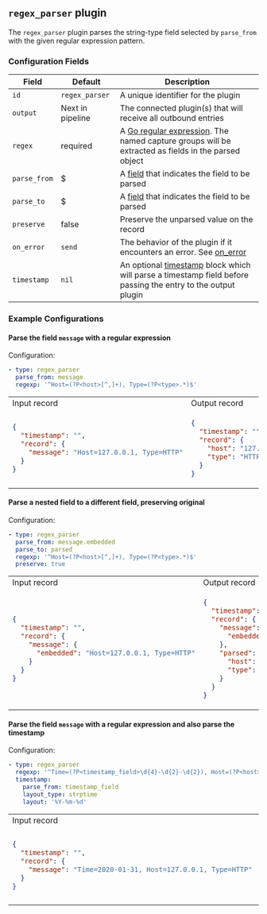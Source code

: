 ## `regex_parser` plugin

The `regex_parser` plugin parses the string-type field selected by `parse_from` with the given regular expression pattern.

### Configuration Fields

| Field        | Default          | Description                                                                                                                                     |
| ---          | ---              | ---                                                                                                                                             |
| `id`         | `regex_parser`   | A unique identifier for the plugin                                                                                                              |
| `output`     | Next in pipeline | The connected plugin(s) that will receive all outbound entries                                                                                  |
| `regex`      | required         | A [Go regular expression](https://github.com/google/re2/wiki/Syntax). The named capture groups will be extracted as fields in the parsed object |
| `parse_from` | $                | A [field](/docs/types/field.md) that indicates the field to be parsed                                                                           |
| `parse_to`   | $                | A [field](/docs/types/field.md) that indicates the field to be parsed                                                                           |
| `preserve`   | false            | Preserve the unparsed value on the record                                                                                                       |
| `on_error`   | `send`           | The behavior of the plugin if it encounters an error. See [on_error](/docs/types/on_error.md)                                                   |
| `timestamp`  | `nil`            | An optional [timestamp](/docs/types/timestamp.md) block which will parse a timestamp field before passing the entry to the output plugin        |

### Example Configurations


#### Parse the field `message` with a regular expression

Configuration:
```yaml
- type: regex_parser
  parse_from: message
  regexp: '^Host=(?P<host>[^,]+), Type=(?P<type>.*)$'
```

<table>
<tr><td> Input record </td> <td> Output record </td></tr>
<tr>
<td>

```json
{
  "timestamp": "",
  "record": {
    "message": "Host=127.0.0.1, Type=HTTP"
  }
}
```

</td>
<td>

```json
{
  "timestamp": "",
  "record": {
    "host": "127.0.0.1",
    "type": "HTTP"
  }
}
```

</td>
</tr>
</table>

#### Parse a nested field to a different field, preserving original

Configuration:
```yaml
- type: regex_parser
  parse_from: message.embedded
  parse_to: parsed
  regexp: '^Host=(?P<host>[^,]+), Type=(?P<type>.*)$'
  preserve: true
```

<table>
<tr><td> Input record </td> <td> Output record </td></tr>
<tr>
<td>

```json
{
  "timestamp": "",
  "record": {
    "message": {
      "embedded": "Host=127.0.0.1, Type=HTTP"
    }
  }
}
```

</td>
<td>

```json
{
  "timestamp": "",
  "record": {
    "message": {
      "embedded": "Host=127.0.0.1, Type=HTTP"
    },
    "parsed": {
      "host": "127.0.0.1",
      "type": "HTTP"
    }
  }
}
```

</td>
</tr>
</table>


#### Parse the field `message` with a regular expression and also parse the timestamp

Configuration:
```yaml
- type: regex_parser
  regexp: '^Time=(?P<timestamp_field>\d{4}-\d{2}-\d{2}), Host=(?P<host>[^,]+), Type=(?P<type>.*)$'
  timestamp:
    parse_from: timestamp_field
    layout_type: strptime
    layout: '%Y-%m-%d'
```

<table>
<tr><td> Input record </td> <td> Output record </td></tr>
<tr>
<td>

```json
{
  "timestamp": "",
  "record": {
    "message": "Time=2020-01-31, Host=127.0.0.1, Type=HTTP"
  }
}
```

</td>
<td>

```json
{
  "timestamp": "2020-01-31T00:00:00-00:00",
  "record": {
    "host": "127.0.0.1",
    "type": "HTTP"
  }
}
```

</td>
</tr>
</table>
